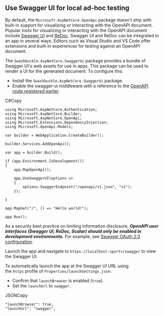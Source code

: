 ## Use Swagger UI for local ad-hoc testing

By default, the `Microsoft.AspNetCore.OpenApi` package doesn't ship with built-in support for visualizing or interacting with the OpenAPI document. Popular tools for visualizing or interacting with the OpenAPI document include [Swagger UI](https://swagger.io/tools/swaggerhub/) and [ReDoc](https://github.com/Redocly/redoc). Swagger UI and ReDoc can be integrated in an app in several ways. Editors such as Visual Studio and VS Code offer extensions and built-in experiences for testing against an OpenAPI document.

The `Swashbuckle.AspNetCore.SwaggerUi` package provides a bundle of Swagger UI's web assets for use in apps. This package can be used to render a UI for the generated document. To configure this:

- Install the `Swashbuckle.AspNetCore.SwaggerUi` package.
- Enable the swagger-ui middleware with a reference to the [OpenAPI route registered earlier](https://learn.microsoft.com/en-us/aspnet/core/fundamentals/openapi/aspnetcore-openapi?view=aspnetcore-9.0#customize-the-openapi-endpoint-route).

C#Copy

```
using Microsoft.AspNetCore.Authentication;
using Microsoft.AspNetCore.Builder;
using Microsoft.AspNetCore.OpenApi;
using Microsoft.Extensions.DependencyInjection;
using Microsoft.OpenApi.Models;

var builder = WebApplication.CreateBuilder();

builder.Services.AddOpenApi();

var app = builder.Build();

if (app.Environment.IsDevelopment())
{
    app.MapOpenApi();

    app.UseSwaggerUI(options =>
    {
        options.SwaggerEndpoint("/openapi/v1.json", "v1");
    });

}

app.MapGet("/", () => "Hello world!");

app.Run();
```

As a security best practice on limiting information disclosure, _**OpenAPI user interfaces (Swagger UI, ReDoc, Scalar) should only be enabled in development environments.**_ For example, see [Swagger OAuth 2.0 configuration](https://swagger.io/docs/open-source-tools/swagger-ui/usage/oauth2/).

Launch the app and navigate to `https://localhost:<port>/swagger` to view the Swagger UI.

To automatically launch the app at the Swagger UI URL using the `https` profile of `Properties/launchSettings.json`:

- Confirm that `launchBrowser` is enabled (`true`).
- Set the `launchUrl` to `swagger`.

JSONCopy

```
"launchBrowser": true,
"launchUrl": "swagger",
```
